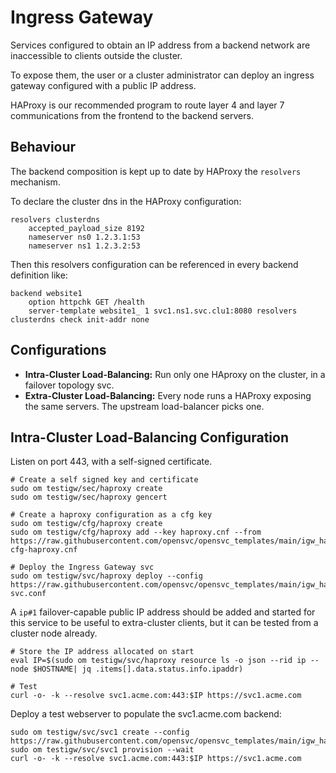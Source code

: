 # Ingress Gateway

Services configured to obtain an IP address from a backend network are inaccessible to clients outside the cluster.

To expose them, the user or a cluster administrator can deploy an ingress gateway configured with a public IP address.

HAProxy is our recommended program to route layer 4 and layer 7 communications from the frontend to the backend servers.

## Behaviour

The backend composition is kept up to date by HAProxy the `resolvers` mechanism.

To declare the cluster dns in the HAProxy configuration:

    resolvers clusterdns
        accepted_payload_size 8192
        nameserver ns0 1.2.3.1:53
        nameserver ns1 1.2.3.2:53

Then this resolvers configuration can be referenced in every backend definition like:

    backend website1
        option httpchk GET /health
        server-template website1_ 1 svc1.ns1.svc.clu1:8080 resolvers clusterdns check init-addr none

## Configurations

* **Intra-Cluster Load-Balancing:** Run only one HAproxy on the cluster, in a failover topology svc.
* **Extra-Cluster Load-Balancing:** Every node runs a HAProxy exposing the same servers. The upstream load-balancer picks one.

## Intra-Cluster Load-Balancing Configuration

Listen on port 443, with a self-signed certificate.

    # Create a self signed key and certificate
    sudo om testigw/sec/haproxy create
    sudo om testigw/sec/haproxy gencert

    # Create a haproxy configuration as a cfg key
    sudo om testigw/cfg/haproxy create
    sudo om testigw/cfg/haproxy add --key haproxy.cnf --from https://raw.githubusercontent.com/opensvc/opensvc_templates/main/igw_haproxy/basic-cfg-haproxy.cnf

    # Deploy the Ingress Gateway svc
    sudo om testigw/svc/haproxy deploy --config https://raw.githubusercontent.com/opensvc/opensvc_templates/main/igw_haproxy/basic-svc.conf

A `ip#1` failover-capable public IP address should be added and started for this service to be useful to extra-cluster clients, but it can be tested from a cluster node already.

    # Store the IP address allocated on start
    eval IP=$(sudo om testigw/svc/haproxy resource ls -o json --rid ip --node $HOSTNAME| jq .items[].data.status.info.ipaddr)

    # Test
    curl -o- -k --resolve svc1.acme.com:443:$IP https://svc1.acme.com

Deploy a test webserver to populate the svc1.acme.com backend:

    sudo om testigw/svc/svc1 create --config https://raw.githubusercontent.com/opensvc/opensvc_templates/main/igw_haproxy/nginx.conf
    sudo om testigw/svc/svc1 provision --wait
    curl -o- -k --resolve svc1.acme.com:443:$IP https://svc1.acme.com
